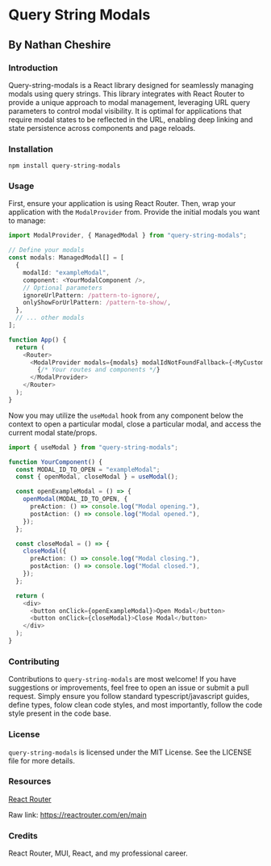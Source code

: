 # Query String Modals

## By Nathan Cheshire

### Introduction

Query-string-modals is a React library designed for seamlessly managing modals using query strings. This library integrates with React Router to provide a unique approach to modal management, leveraging URL query parameters to control modal visibility. It is optimal for applications that require modal states to be reflected in the URL, enabling deep linking and state persistence across components and page reloads.

### Installation

`npm install query-string-modals`

### Usage

First, ensure your application is using React Router. Then, wrap your application with the `ModalProvider` from. Provide the initial modals you want to manage:

```ts
import ModalProvider, { ManagedModal } from "query-string-modals";

// Define your modals
const modals: ManagedModal[] = [
  {
    modalId: "exampleModal",
    component: <YourModalComponent />,
    // Optional parameters
    ignoreUrlPattern: /pattern-to-ignore/,
    onlyShowForUrlPattern: /pattern-to-show/,
  },
  // ... other modals
];

function App() {
  return (
    <Router>
      <ModalProvider modals={modals} modalIdNotFoundFallback={<MyCustomModalFallback />} removeModalIdIfNotFound={false} >
        {/* Your routes and components */}
      </ModalProvider>
    </Router>
  );
}
```

Now you may utilize the `useModal` hook from any component below the context to open a particular modal, close a particular modal, and access the current modal state/props.

```ts
import { useModal } from "query-string-modals";

function YourComponent() {
  const MODAL_ID_TO_OPEN = "exampleModal";
  const { openModal, closeModal } = useModal();

  const openExampleModal = () => {
    openModal(MODAL_ID_TO_OPEN, {
      preAction: () => console.log("Modal opening."),
      postAction: () => console.log("Modal opened."),
    });
  };

  const closeModal = () => {
    closeModal({
      preAction: () => console.log("Modal closing."),
      postAction: () => console.log("Modal closed."),
    });
  };

  return (
    <div>
      <button onClick={openExampleModal}>Open Modal</button>
      <button onClick={closeModal}>Close Modal</button>
    </div>
  );
}
```

### Contributing

Contributions to `query-string-modals` are most welcome! If you have suggestions or improvements, feel free to open an issue or submit a pull request. Simply ensure you follow standard typescript/javascript guides, define types, folow clean code styles, and most importantly, follow the code style present in the code base.

### License

`query-string-modals` is licensed under the MIT License. See the LICENSE file for more details.

### Resources

[React Router](https://reactrouter.com/en/main)

Raw link: https://reactrouter.com/en/main

### Credits

React Router, MUI, React, and my professional career.
